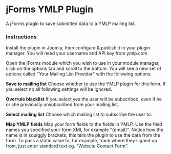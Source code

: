 jForms YMLP Plugin
======
A jForms plugin to save submitted data to a YMLP mailing list.

### Instructions

Install the plugin in Joomla, then configure & publish it in your plugin manager. 
You will need your username and API key from ymlp.com

Open the jForms module which you wish to use in your module manager, click on the options tab and scroll to the bottom. 
You will see a new set of options called "Your Mailing List Provider" with the following options:

**Save to mailing list**
Choose whether to use the YMLP plugin for this form. If you select no all following settings will be ignored.

**Overrule blacklist**
If you select yes the user will be subscribed, even if he or she previously unsubscribed from your mailing list.

**Select mailing list**
Choose which mailing list to subscribe the user to.

**Map YMLP fields**
Map your form fields to the fields in YMLP. Use the field names you specified your form XML for example "{email}".
Notice how the name is in squiggly brackets, this tells the plugin to use the data from the form. 
To pass a static value to, for example, track where they signed up from, just enter standard text eg. "Website Contact Form".

